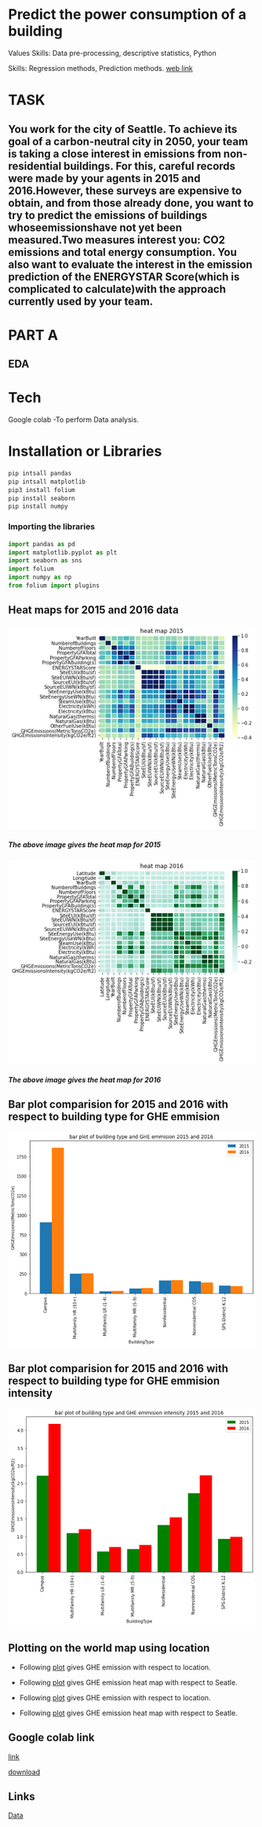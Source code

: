 # Predict the power consumption of a building
Values Skills: Data pre-processing, descriptive statistics, Python

Skills: Regression methods, Prediction methods.
[web link](https://tejas-python.github.io/Seattle-data-analysis/)

# TASK

## You work for the city of Seattle. To achieve its goal of a carbon-neutral city in 2050, your team is taking a close interest in emissions from non-residential buildings. For this, careful records were made by your agents in 2015 and 2016.However, these surveys are expensive to obtain, and from those already done, you want to try to predict the emissions of buildings whoseemissionshave not yet been measured.Two measures interest you: CO2 emissions and total energy consumption. You also want to evaluate the interest in the emission prediction of the ENERGYSTAR Score(which is complicated to calculate)with the approach currently used by your team.
# PART A
## EDA
# Tech 
 Google colab -To perform Data analysis.
 # Installation or  Libraries
```bash
pip intsall pandas 
pip intsall matplotlib
pip3 install folium
pip install seaborn
pip install numpy
 ```
### Importing the libraries 
 ```python
 import pandas as pd
 import matplotlib.pyplot as plt
 import seaborn as sns
 import folium 
 import numpy as np
from folium import plugins
 ```
## Heat maps for 2015 and 2016 data
![heat map](./image/heat2015.png)

##### The above image gives the heat map for 2015 
![heat map](./image/heat2016.png)

##### The above image gives the heat map for 2016

## Bar plot comparision for 2015 and 2016 with respect to building type for GHE emmision
![bar plot](./image/bar2015.png)

## Bar plot comparision for 2015 and 2016 with respect to building type for GHE emmision intensity
![bar plot](./image/bar2016.png)

## Plotting on the world map using location 

* Following [plot](https://tejas-python.github.io/Seattle-data-analysis/2015map.html) gives GHE emission with respect to location.

* Following
[plot](https://tejas-python.github.io/Seattle-data-analysis/2015heatmap.html) gives GHE emission heat map with respect to Seatle.

* Following [plot](https://tejas-python.github.io/Seattle-data-analysis/2016map.html) gives GHE emission with respect to location.

* Following
[plot](https://tejas-python.github.io/Seattle-data-analysis/2016heatmap.html) gives GHE emission heat map with respect to Seatle.

## Google colab link 
[link](https://github.com/tejas-python/Seattle-data-analysis/blob/master/seatle%20data%20analysis.ipynb)

[download](https://tejas-python.github.io/Seattle-data-analysis/seatle%20data%20analysis.ipynb)
## Links
[Data](https://www.kaggle.com/city-of-seattle/sea-building-energy-benchmarking#2015-building-energy-benchmarking.csv)
